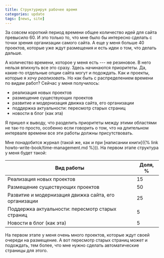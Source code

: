 ```yaml
---
title: Структурируя рабочее время
categories: update
tags: [news, site]
---
```


За совсем короткий период времени общее количество идей для сайта
превысило 60.  И это только то, что мне было бы интересно сделать с
точки зрения организации самого сайта.  А еще у меня больше 40
проектов, которые уже ждут размещения и есть идеи о том, что делать
дальше.

А количество времени, которое у меня есть --- не резиновое.  В него
нельзя впихнуть все это сразу.  Здесь начинаются приоритеты.  Да,
какие-то отдельные опции сайта могут и подождать.  Как и проекты,
которые я *хочу реализовать*.  Но как быть с распределением времени по
видам работ?  Сейчас у меня получилось:
- реализация новых проектов
- размещение существующих проектов
- развитие и модернизация движка сайта, его организации
- поддержка актуальности: пересмотр старых страниц
- новости в блог (как эта)

Я пришел к выводу, что разделить приоритеты между этими областями не
так-то просто, особенно если говорить о том, что на длительном
интервале времени все эти работы должны присутствовать.

Мне понадобится журнал (такой же, как и при [написании книги]({% link
howto-write-book/time-management.md %})).  На первом этапе структура у
меня будет такой:

| Вид работы                                            | Доля, % |
|-------------------------------------------------------|---------|
| Реализация новых проектов                             | 15      |
| Размещение существующих проектов                      | 50      |
| Развитие и модернизация движка сайта, его организации | 25      |
| Поддержка актуальности: пересмотр старых страниц      | 5       |
| Новости в блог (как эта)                              | 5       |

На первом этапе у меня очень много проектов, которые ждут своей
очереди на размещение.  А вот пересмотр старых страниц может и
подождать, тем более, что мне нужно сделать автоматические страницы
для этого.
